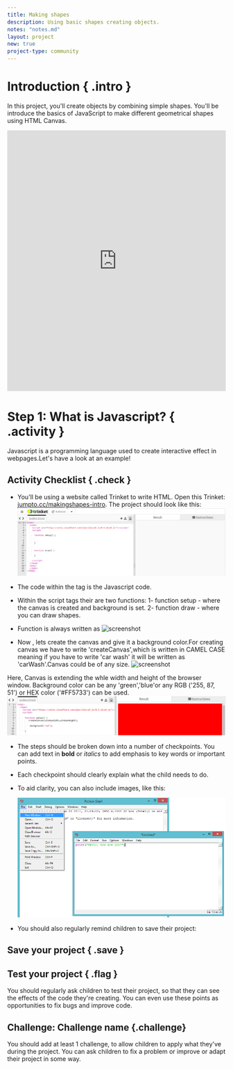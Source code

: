 ```yaml
---
title: Making shapes
description: Using basic shapes creating objects.
notes: "notes.md"
layout: project
new: true
project-type: community
---
```


# Introduction { .intro }

In this project, you'll create objects by combining simple shapes. You'll be introduce the basics of JavaScript to make different geometrical shapes using HTML Canvas.

<iframe src="https://trinket.io/embed/html/cfe39e41f3?outputOnly=true" width="100%" height="600" frameborder="0" marginwidth="0" marginheight="0" allowfullscreen></iframe>

# Step 1: What is Javascript? { .activity }

Javascript is a programming language used to create interactive effect in webpages.Let's have a look at an example!

## Activity Checklist { .check }
+ You'll be using a website called Trinket to write HTML. Open this Trinket: <a href="https://trinket.io/embed/html/50ddc249a1"  target="_blank">jumpto.cc/makingshapes-intro</a>.
	The project should look like this:
	![screenshot](images/java1.png)
+ The code within the <script> </script> tag is the Javascript code.
+ Within the script tags their are two functions: 
	1- function setup - where the canvas is created and background is set. 
	2- function draw - where you can draw shapes.
+ Function is always written as 
	![screenshot](images/javafunc.png)
	
+ Now , lets create the canvas and give it a background color.For creating canvas we have to write 'createCanvas',which is written in  CAMEL CASE meaning if you have to write 'car wash' it will be written as 'carWash'.Canvas could be of any size.
	![screenshot](images/javafunc1.png)

 Here, Canvas is extending the whle width and height of the browser window.	
 Background color can be any 'green','blue'or any RGB ('255, 87, 51') or HEX color ('#FF5733') can be used.
 	![screenshot](images/java2.png)
+ The steps should be broken down into a number of checkpoints. You can add text in __bold__ or _italics_ to add emphasis to key words or important points.

+ Each checkpoint should clearly explain what the child needs to do.

+ To aid clarity, you can also include images, like this:

	![screenshot](images/image.png)

+ You should also regularly remind children to save their project:

## Save your project { .save }

## Test your project { .flag }
You should regularly ask children to test their project, so that they can see the effects of the code they're creating. You can even use these points as opportunities to fix bugs and improve code.

## Challenge: Challenge name {.challenge}
You should add at least 1 challenge, to allow children to apply what they've during the project. You can ask children to fix a problem or improve or adapt their project in some way. 
